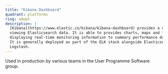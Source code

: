 ```yaml
---
title: "Kibana Dashboard"
quadrant: platforms
ring: adopt
description: |
  [Kibana](https://www.elastic.co/kibana/kibana-dashboard) provides a dashboard for
  viewing Elasticsearch data. It is able to provides charts, maps and filters
  displaying real-time monitoring information to summary performance data.
  It is generally deployed as part of the ELK stack alongside Elasticsearch and
  Logstash.
---
```


Used in production by various teams in the User Programme Software group.
